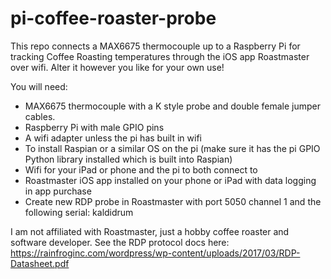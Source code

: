 # pi-coffee-roaster-probe
This repo connects a MAX6675 thermocouple up to a Raspberry Pi for tracking Coffee Roasting temperatures through the iOS app Roastmaster over wifi. 
Alter it however you like for your own use!

You will need:
- MAX6675 thermocouple with a K style probe and double female jumper cables.
- Raspberry Pi with male GPIO pins
- A wifi adapter unless the pi has built in wifi
- To install Raspian or a similar OS on the pi (make sure it has the pi GPIO Python library installed which is built into Raspian)
- Wifi for your iPad or phone and the pi to both connect to
- Roastmaster iOS app installed on your phone or iPad with data logging in app purchase
- Create new RDP probe in Roastmaster with port 5050 channel 1 and the following serial: kaldidrum  

I am not affiliated with Roastmaster, just a hobby coffee roaster and software developer. 
See the RDP protocol docs here: https://rainfroginc.com/wordpress/wp-content/uploads/2017/03/RDP-Datasheet.pdf
